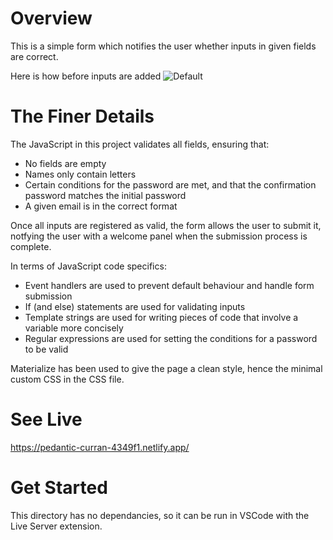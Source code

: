 # Overview
This is a simple form which notifies the user whether inputs in given fields are correct.

Here is how before inputs are added
![Default](https://user-images.githubusercontent.com/70066475/112865471-b62d5480-90b0-11eb-8251-4612e696683b.png)

# The Finer Details
The JavaScript in this project validates all fields, ensuring that:
 - No fields are empty
 - Names only contain letters
 - Certain conditions for the password are met, and that the confirmation password matches the initial password
 - A given email is in the correct format

Once all inputs are registered as valid, the form allows the user to submit it, notfying the user with a welcome panel when the submission process is complete.

In terms of JavaScript code specifics:
 - Event handlers are used to prevent default behaviour and handle form submission
 - If (and else) statements are used for validating inputs
 - Template strings are used for writing pieces of code that involve a variable more concisely
 - Regular expressions are used for setting the conditions for a password to be valid

Materialize has been used to give the page a clean style, hence the minimal custom CSS in the CSS file.

# See Live
https://pedantic-curran-4349f1.netlify.app/

# Get Started
This directory has no dependancies, so it can be run in VSCode with the Live Server extension.
